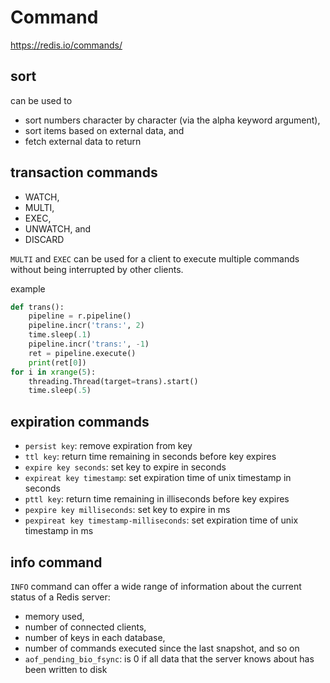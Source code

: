# Command

https://redis.io/commands/

## sort
can be used to
- sort numbers character by character (via the alpha keyword argument),
- sort items based on external data, and
- fetch external data to return

## transaction commands
- WATCH,
- MULTI,
- EXEC,
- UNWATCH, and
- DISCARD

`MULTI` and `EXEC` can be used for a client to execute multiple commands without being interrupted by other clients.

example
```py
def trans():
    pipeline = r.pipeline()
    pipeline.incr('trans:', 2)
    time.sleep(.1)
    pipeline.incr('trans:', -1)
    ret = pipeline.execute()
    print(ret[0])
for i in xrange(5):
    threading.Thread(target=trans).start()
    time.sleep(.5)
```

## expiration commands
- `persist key`: remove expiration from key
- `ttl key`: return time remaining in seconds before key expires
- `expire key seconds`: set key to expire in seconds
- `expireat key timestamp`: set expiration time of unix timestamp in seconds
- `pttl key`: return time remaining in illiseconds before key expires
- `pexpire key milliseconds`: set key to expire in ms
- `pexpireat key timestamp-milliseconds`: set expiration time of unix timestamp in ms

## info command
`INFO` command can offer a wide range of information about the current status of a Redis server:
- memory used,
- number of connected clients,
- number of keys in each database,
- number of commands executed since the last snapshot, and so on
- `aof_pending_bio_fsync`: is 0 if all data that the server knows about has been written to disk
